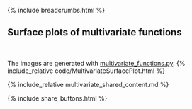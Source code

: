 {% include breadcrumbs.html %}

## Surface plots of multivariate functions
<div class="header_line"><br/></div>

The images are generated with [multivariate_functions.py](https://github.com/zhendrikse/science/blob/main/mathematics/code/multivariate_functions.py).
{% include_relative code/MultivariateSurfacePlot.html %}

<p style="clear: both;"></p>

{% include_relative multivariate_shared_content.md %}

{% include share_buttons.html %}